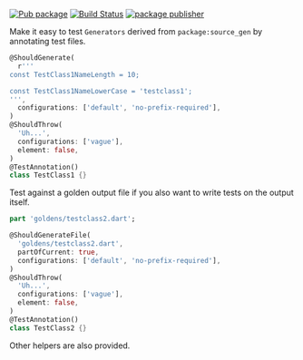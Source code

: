 [![Pub package](https://img.shields.io/pub/v/source_gen_test.svg)](https://pub.dev/packages/source_gen_test)
[![Build Status](https://github.com/kevmoo/source_gen_test/workflows/CI/badge.svg?branch=master)](https://github.com/kevmoo/source_gen_test/actions?query=workflow%3A%22CI%22+branch%3Amaster)
[![package publisher](https://img.shields.io/pub/publisher/source_gen_test.svg)](https://pub.dev/packages/source_gen_test/publisher)

Make it easy to test `Generators` derived from `package:source_gen` by
annotating test files.

```dart
@ShouldGenerate(
  r'''
const TestClass1NameLength = 10;

const TestClass1NameLowerCase = 'testclass1';
''',
  configurations: ['default', 'no-prefix-required'],
)
@ShouldThrow(
  'Uh...',
  configurations: ['vague'],
  element: false,
)
@TestAnnotation()
class TestClass1 {}
```

Test against a golden output file if you also want to write tests on the output itself.

```dart
part 'goldens/testclass2.dart';

@ShouldGenerateFile(
  'goldens/testclass2.dart',
  partOfCurrent: true,
  configurations: ['default', 'no-prefix-required'],
)
@ShouldThrow(
  'Uh...',
  configurations: ['vague'],
  element: false,
)
@TestAnnotation()
class TestClass2 {}
```

Other helpers are also provided.
